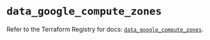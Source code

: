 # `data_google_compute_zones`

Refer to the Terraform Registry for docs: [`data_google_compute_zones`](https://registry.terraform.io/providers/hashicorp/google/5.36.0/docs/data-sources/compute_zones).
